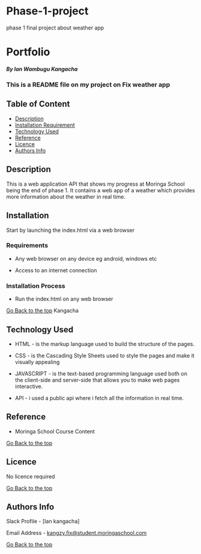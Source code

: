 # Phase-1-project
phase 1 final project about weather app
# Portfolio

##### By Ian Wambugu Kangacha
### This is a README file on my project on Fix weather app

## Table of Content

+ [Description](#description)
+ [Installation Requirement](#Installation)
+ [Technology Used](#technology-used)
+ [Reference](#reference)
+ [Licence](#licence)
+ [Authors Info](#author-Info)

## Description
<p>This is  a web application API that shows my progress at Moringa School being the end of phase 1. It contains a web app of a weather which provides more information about the weather in real time. </p>


## Installation

<p>Start by launching the index.html via a web browser</p>

### Requirements

* Any web browser on any device eg android, windows etc

* Access to an internet connection

### Installation Process
* Run the index.html on any web browser

[Go Back to the top](#portfolio) Kangacha
## Technology Used
* HTML - is the markup language used to build the structure of the pages.

* CSS - is the Cascading Style Sheets used to style the pages and make it visually appealing

* JAVASCRIPT - is the text-based programming language used both on the client-side and server-side that allows you to make web pages interactive.
* API - i used a public api where i fetch all the information in real time.

## Reference
* Moringa School Course Content

[Go Back to the top](#portfolio)

## Licence

No licence required

[Go Back to the top](#portfolio)

## Authors Info

Slack Profile - [Ian kangacha]

Email Address - [kangzy.fix@student.moringaschool.com](kangzy.fix@student.moringaschool.com)

[Go Back to the top](#portfolio)